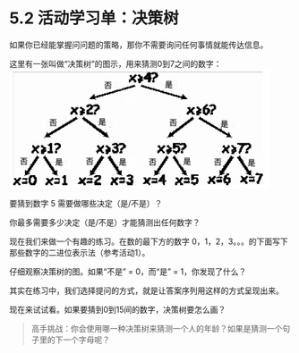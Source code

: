 # 5.2 活动学习单：决策树

如果你已经能掌握问问题的策略，那你不需要询问任何事情就能传达信息。

这里有一张叫做“决策树”的图示，用来猜测0到7之间的数字：
![](/img/act5img1.png)

要猜到数字 5 需要做哪些决定（是/不是）？

你最多需要多少决定（是/不是）才能猜测出任何数字？

现在我们来做一个有趣的练习。在数的最下方的数字 0，1，2，3。。。的下面写下那些数字的二进位表示法（参考活动1）。

仔细观察决策树的图。如果“不是” = 0，而“是” = 1，你发现了什么？

其实在练习中，我们选择提问的方式，就是让答案序列用这样的方式呈现出来。

现在来试试看。如果要猜到0到15间的数字，决策树要怎么画？

> 高手挑战：你会使用哪一种决策树来猜测一个人的年龄？如果是猜测一个句子里的下一个字母呢？

